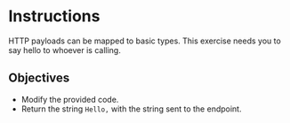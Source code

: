 # Instructions

HTTP payloads can be mapped to basic types. This exercise needs you to say hello to whoever is calling.

## Objectives

- Modify the provided code.
- Return the string `Hello,` with the string sent to the endpoint.

